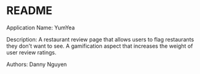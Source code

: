 # README

Application Name: YumYea

Description: A restaurant review page that allows users to flag restaurants they don't want to see. A gamification aspect that increases the weight of user review ratings.

Authors: Danny Nguyen
